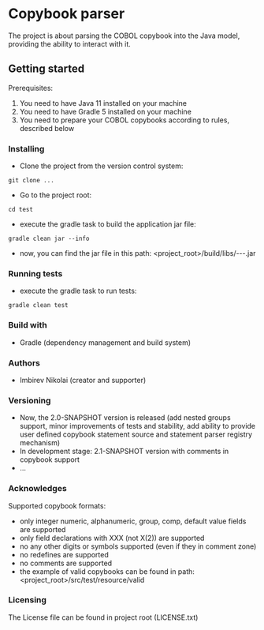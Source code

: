 # Copybook parser

The project is about parsing the COBOL copybook into the Java model, providing the ability to interact with it.

## Getting started

Prerequisites:

1. You need to have Java 11 installed on your machine
2. You need to have Gradle 5 installed on your machine
3. You need to prepare your COBOL copybooks according to rules, described below

### Installing

- Clone the project from the version control system:

`git clone ...`

- Go to the project root:

`cd test`

- execute the gradle task to build the application jar file:

`gradle clean jar --info`

- now, you can find the jar file in this path: <project_root>/build/libs/---.jar

### Running tests

- execute the gradle task to run tests:

`gradle clean test` 

### Build with

- Gradle (dependency management and build system)

### Authors

- Imbirev Nikolai (creator and supporter)

### Versioning

- Now, the 2.0-SNAPSHOT version is released (add nested groups support, minor improvements of tests and stability,
add ability to provide user defined copybook statement source and statement parser registry mechanism)
- In development stage: 2.1-SNAPSHOT version with comments in copybook support
- ...

### Acknowledges

Supported copybook formats:

- only integer numeric, alphanumeric, group, comp, default value fields are supported
- only field declarations with XXX (not X(2)) are supported
- no any other digits or symbols supported (even if they in comment zone)
- no redefines are supported
- no comments are supported
- the example of valid copybooks can be found in path: <project_root>/src/test/resource/valid

### Licensing

The License file can be found in project root (LICENSE.txt)